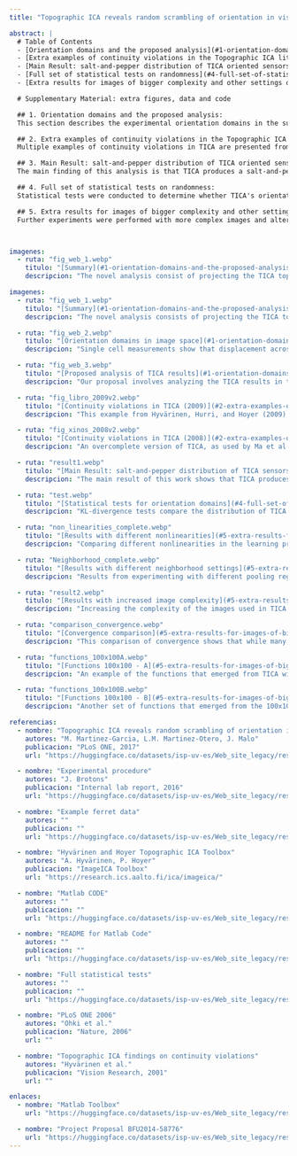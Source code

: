 ```yaml
---
title: "Topographic ICA reveals random scrambling of orientation in visual space"

abstract: |
  # Table of Contents
  - [Orientation domains and the proposed analysis](#1-orientation-domains-and-the-proposed-analysis)
  - [Extra examples of continuity violations in the Topographic ICA literature](#2-extra-examples-of-continuity-violations-in-the-topographic-ica-literature)
  - [Main Result: salt-and-pepper distribution of TICA oriented sensors](#3-main-result-salt-and-pepper-distribution-of-tica-oriented-sensors)
  - [Full set of statistical tests on randomness](#4-full-set-of-statistical-tests-on-randomness)
  - [Extra results for images of bigger complexity and other settings of the algorithm](#5-extra-results-for-images-of-bigger-complexity-and-other-settings-of-the-algorithm)

  # Supplementary Material: extra figures, data and code

  ## 1. Orientation domains and the proposed analysis:
  This section describes the experimental orientation domains in the surface of the V1 cortex of a cat and a ferret. Using intrinsic optical imaging, different preferred orientations of the cells are represented with colors. The analysis shows that the Topographic ICA (TICA) topology fails to explain the smoothness found in the retina-cortex projection, contrary to what was proposed by Hyvärinen and Hoyer. The random scrambling of the oriented filters revealed in this study demonstrates that TICA does not account for the organization of orientation domains in primates.

  ## 2. Extra examples of continuity violations in the Topographic ICA literature:
  Multiple examples of continuity violations in TICA are presented from various sources in the literature, including works by Hyvärinen et al. (2001, 2009) and Ma et al. (2008). In each case, there are clear violations of the expected local continuity of orientation domains in the image space. These results suggest that the functional explanation proposed by TICA is inconsistent with empirical observations in the retina-cortex projection.

  ## 3. Main Result: salt-and-pepper distribution of TICA oriented sensors:
  The main finding of this analysis is that TICA produces a salt-and-pepper distribution of oriented filters in the image space, rather than continuous orientation domains. This inconsistency with the smooth retina-cortex projection is demonstrated across various visual angles and resolutions. New training sets were used for this analysis, and the results were consistent with the lack of continuity in the spatial distribution of TICA sensors.

  ## 4. Full set of statistical tests on randomness:
  Statistical tests were conducted to determine whether TICA's orientation domains are more similar to a Cartesian grid or a random sample. The tests show that TICA’s spatial distribution is random and does not form the distinct, continuous orientation domains observed in biological visual systems. These results are based on KL-divergence comparisons between the TICA distributions and uniform distributions.

  ## 5. Extra results for images of bigger complexity and other settings of the algorithm:
  Further experiments were performed with more complex images and alternative algorithm settings, such as different nonlinearities and pooling neighborhoods. In every case, the results were consistent: the oriented filters produced by TICA remained scrambled and discontinuous. Even in cases with significantly higher complexity and larger PCA dimensions, TICA fails to produce locally continuous orientation domains in the image space.



imagenes:
  - ruta: "fig_web_1.webp"
    titulo: "[Summary](#1-orientation-domains-and-the-proposed-analysis)"
    descripcion: "The novel analysis consist of projecting the TICA topology back in the image space by representing the central location of the receptive field of each artificial neuron at the corresponding spatial position with the corresponding orientation-dependent color code. The experimental smoothness suggested by [Bosking et al. 02] implies that a proper theory would lead to locally continuous orientation domains also in the retinal space. Our results show that this is not the case for TICA."

imagenes:
  - ruta: "fig_web_1.webp"
    titulo: "[Summary](#1-orientation-domains-and-the-proposed-analysis)"
    descripcion: "The novel analysis consists of projecting the TICA topology back into the image space by representing the central location of each artificial neuron’s receptive field at the corresponding spatial position with the corresponding orientation-dependent color code. The experimental smoothness suggested by [Bosking et al. 02] implies that a proper theory would lead to locally continuous orientation domains also in the retinal space. Our results show that this is not the case for TICA."

  - ruta: "fig_web_2.webp"
    titulo: "[Orientation domains in image space](#1-orientation-domains-and-the-proposed-analysis)"
    descripcion: "Single cell measurements show that displacement across neurons in the cortical surface results in equivalent displacement of the corresponding receptive fields in the visual field. The orientation preferences of the receptive fields vary smoothly, as revealed by intrinsic imaging. Stimulation with vertically and horizontally displaced lines shows that the retina-cortex projection is smooth, suggesting distorted orientation domains in the image space."

  - ruta: "fig_web_3.webp"
    titulo: "[Proposed analysis of TICA results](#1-orientation-domains-and-the-proposed-analysis)"
    descripcion: "Our proposal involves analyzing the TICA results in the image space. By projecting the TICA topology onto the image space, we observe that the distribution of orientation preferences is inconsistent with the smoothness found in the retina-cortex projection. This finding contradicts the original proposal by Hyvärinen and Hoyer."

  - ruta: "fig_libro_2009v2.webp"
    titulo: "[Continuity violations in TICA (2009)](#2-extra-examples-of-continuity-violations-in-the-topographic-ica-literature)"
    descripcion: "This example from Hyvärinen, Hurri, and Hoyer (2009) shows how larger pooling neighborhoods in the TICA model can still result in random mixtures of sensors, violating the expected local continuity of orientation domains."

  - ruta: "fig_xinos_2008v2.webp"
    titulo: "[Continuity violations in TICA (2008)](#2-extra-examples-of-continuity-violations-in-the-topographic-ica-literature)"
    descripcion: "An overcomplete version of TICA, as used by Ma et al. (2008), also demonstrates clear violations of the expected continuity in orientation domains, with random mixtures of sensors appearing frequently."

  - ruta: "result1.webp"
    titulo: "[Main Result: salt-and-pepper distribution of TICA sensors](#3-main-result-salt-and-pepper-distribution-of-tica-oriented-sensors)"
    descripcion: "The main result of this work shows that TICA produces a salt-and-pepper distribution of orientation sensors rather than continuous orientation domains. This is observed consistently across different visual angles and resolutions."

  - ruta: "test.webp"
    titulo: "[Statistical tests for orientation domains](#4-full-set-of-statistical-tests-on-randomness)"
    descripcion: "KL-divergence tests compare the distribution of TICA sensors with a Cartesian grid and with uniform samples. These tests confirm that the spatial distribution of TICA sensors is more similar to random sampling than to distinct, continuous orientation domains."

  - ruta: "non_linearities_complete.webp"
    titulo: "[Results with different nonlinearities](#5-extra-results-for-images-of-bigger-complexity-and-other-settings-of-the-algorithm)"
    descripcion: "Comparing different nonlinearities in the learning process, we find that the preferred locations of sensors in the image space remain scrambled across different nonlinearities, confirming the random nature of the resulting orientation maps."

  - ruta: "Neighborhood_complete.webp"
    titulo: "[Results with different neighborhood settings](#5-extra-results-for-images-of-bigger-complexity-and-other-settings-of-the-algorithm)"
    descripcion: "Results from experimenting with different pooling regions in the TICA model show that changing the size of pooling neighborhoods does not lead to continuous orientation domains, as the orientation maps remain scrambled."

  - ruta: "result2.webp"
    titulo: "[Results with increased image complexity](#5-extra-results-for-images-of-bigger-complexity-and-other-settings-of-the-algorithm)"
    descripcion: "Increasing the complexity of the images used in TICA by expanding the field of view (up to 100x100 pixels) reveals that, even at this higher complexity, the distribution of oriented filters remains randomly scrambled in the image space."

  - ruta: "comparison_convergence.webp"
    titulo: "[Convergence comparison](#5-extra-results-for-images-of-bigger-complexity-and-other-settings-of-the-algorithm)"
    descripcion: "This comparison of convergence shows that while many filters have yet to converge, the filters that have already emerged display a random distribution of orientations, confirming the salt-and-pepper pattern."

  - ruta: "functions_100x100A.webp"
    titulo: "[Functions 100x100 - A](#5-extra-results-for-images-of-bigger-complexity-and-other-settings-of-the-algorithm)"
    descripcion: "An example of the functions that emerged from TICA with 100x100 pixel images. The distribution of these filters shows random scrambling of orientation in the retinal space."

  - ruta: "functions_100x100B.webp"
    titulo: "[Functions 100x100 - B](#5-extra-results-for-images-of-bigger-complexity-and-other-settings-of-the-algorithm)"
    descripcion: "Another set of functions that emerged from the 100x100 pixel images, showing that even in this higher complexity case, the oriented filters remain randomly distributed."

referencias:
  - nombre: "Topographic ICA reveals random scrambling of orientation in visual space"
    autores: "M. Martinez-Garcia, L.M. Martinez-Otero, J. Malo"
    publicacion: "PLoS ONE, 2017"
    url: "https://huggingface.co/datasets/isp-uv-es/Web_site_legacy/resolve/main/code/soft_visioncolor/Plos_Orient_maps_iteration2.pdf"

  - nombre: "Experimental procedure"
    autores: "J. Brotons"
    publicacion: "Internal lab report, 2016"
    url: "https://huggingface.co/datasets/isp-uv-es/Web_site_legacy/resolve/main/code/soft_visioncolor/measurement.pdf"

  - nombre: "Example ferret data"
    autores: ""
    publicacion: ""
    url: "https://huggingface.co/datasets/isp-uv-es/Web_site_legacy/resolve/main/code/soft_visioncolor/example_ferret_data.zip"

  - nombre: "Hyvärinen and Hoyer Topographic ICA Toolbox"
    autores: "A. Hyvärinen, P. Hoyer"
    publicacion: "ImageICA Toolbox"
    url: "https://research.ics.aalto.fi/ica/imageica/"

  - nombre: "Matlab CODE"
    autores: ""
    publicacion: ""
    url: "https://huggingface.co/datasets/isp-uv-es/Web_site_legacy/resolve/main/code/soft_visioncolor/OrientationDomainsTICA.zip"

  - nombre: "README for Matlab Code"
    autores: ""
    publicacion: ""
    url: "https://huggingface.co/datasets/isp-uv-es/Web_site_legacy/resolve/main/code/soft_visioncolor/README.txt"

  - nombre: "Full statistical tests"
    autores: ""
    publicacion: ""
    url: "https://huggingface.co/datasets/isp-uv-es/Web_site_legacy/resolve/main/code/soft_visioncolor/full_test.pdf"

  - nombre: "PLoS ONE 2006"
    autores: "Ohki et al."
    publicacion: "Nature, 2006"
    url: ""

  - nombre: "Topographic ICA findings on continuity violations"
    autores: "Hyvärinen et al."
    publicacion: "Vision Research, 2001"
    url: ""

enlaces:
  - nombre: "Matlab Toolbox"
    url: "https://huggingface.co/datasets/isp-uv-es/Web_site_legacy/resolve/main/code/soft_visioncolor/bmi.zip"

  - nombre: "Project Proposal BFU2014-58776"
    url: "https://huggingface.co/datasets/isp-uv-es/Web_site_legacy/resolve/main/code/soft_visioncolor/Project_Martinez_Malo_BFU2014_58776_R.pdf"
---
```

